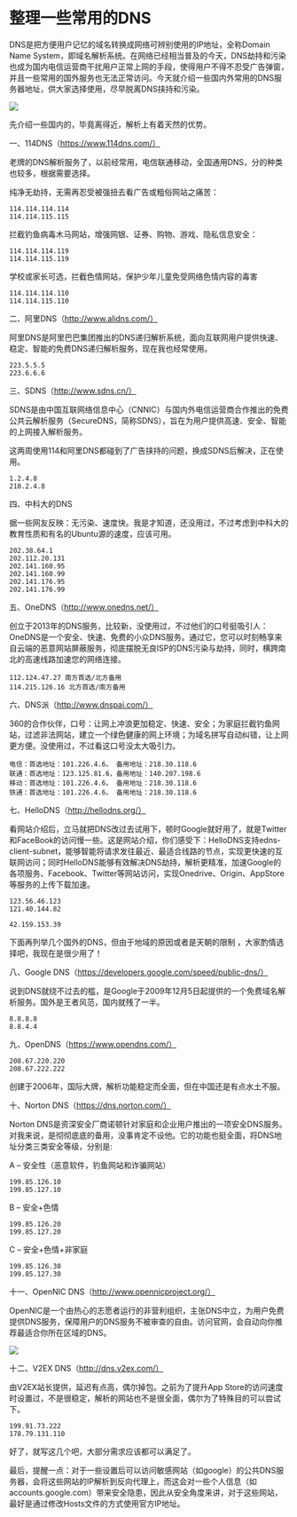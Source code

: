 整理一些常用的DNS
=================

DNS是把方便用户记忆的域名转换成网络可辨别使用的IP地址，全称Domain Name System，即域名解析系统。在网络已经相当普及的今天，DNS劫持和污染也成为国内电信运营商干扰用户正常上网的手段，使得用户不得不忍受广告弹窗，并且一些常用的国外服务也无法正常访问。今天就介绍一些国内外常用的DNS服务器地址，供大家选择使用，尽早脱离DNS挟持和污染。

![](http://biang.io/biangpic/blog/e99cec17dde06bfd88e7eec35dcc2026.jpg)

先介绍一些国内的，毕竟离得近，解析上有着天然的优势。

一、114DNS（https://www.114dns.com/）

老牌的DNS解析服务了，以前经常用，电信联通移动，全国通用DNS，分的种类也较多，根据需要选择。 

纯净无劫持，无需再忍受被强扭去看广告或粗俗网站之痛苦：

    114.114.114.114 
    114.114.115.115

拦截钓鱼病毒木马网站，增强网银、证券、购物、游戏、隐私信息安全：

    114.114.114.119 
    114.114.115.119

学校或家长可选，拦截色情网站，保护少年儿童免受网络色情内容的毒害

    114.114.114.110 
    114.114.115.110

二、阿里DNS（http://www.alidns.com/）

阿里DNS是阿里巴巴集团推出的DNS递归解析系统，面向互联网用户提供快速、稳定、智能的免费DNS递归解析服务，现在我也经常使用。

    223.5.5.5 
    223.6.6.6

三、SDNS（http://www.sdns.cn/）

SDNS是由中国互联网络信息中心（CNNIC）与国内外电信运营商合作推出的免费公共云解析服务（SecureDNS，简称SDNS），旨在为用户提供高速、安全、智能的上网接入解析服务。

这两周使用114和阿里DNS都碰到了广告挟持的问题，换成SDNS后解决，正在使用。

    1.2.4.8 
    210.2.4.8

四、中科大的DNS

据一些网友反映：无污染、速度快。我是才知道，还没用过，不过考虑到中科大的教育性质和有名的Ubuntu源的速度，应该可用。

    202.38.64.1 
    202.112.20.131 
    202.141.160.95 
    202.141.160.99 
    202.141.176.95 
    202.141.176.99

五、OneDNS（http://www.onedns.net/）

创立于2013年的DNS服务，比较新，没使用过，不过他们的口号挺吸引人：OneDNS是一个安全、快速、免费的小众DNS服务。通过它，您可以时刻畅享来自云端的恶意网站屏蔽服务，彻底摆脱无良ISP的DNS污染与劫持，同时，横跨南北的高速线路加速您的网络连接。

    112.124.47.27 南方首选/北方备用 
    114.215.126.16 北方首选/南方备用

六、DNS派（http://www.dnspai.com/）

360的合作伙伴，口号：让网上冲浪更加稳定、快速、安全；为家庭拦截钓鱼网站，过滤非法网站，建立一个绿色健康的网上环境；为域名拼写自动纠错，让上网更方便。没使用过，不过看这口号没太大吸引力。

    电信：首选地址：101.226.4.6， 备用地址：218.30.118.6 
    联通：首选地址：123.125.81.6，备用地址：140.207.198.6 
    移动：首选地址：101.226.4.6， 备用地址：218.30.118.6 
    铁通：首选地址：101.226.4.6， 备用地址：218.30.118.6

七、HelloDNS（http://hellodns.org/）

看网站介绍后，立马就把DNS改过去试用下，顿时Google就好用了，就是Twitter和FaceBook的访问慢一些。这是网站介绍，你们感受下：HelloDNS支持edns-client-subnet，能够智能将请求发往最近、最适合线路的节点，实现更快速的互联网访问；同时HelloDNS能够有效解决DNS劫持，解析更精准，加速Google的各项服务、Facebook、Twitter等网站访问，实现Onedrive、Origin、AppStore 等服务的上传下载加速。

    123.56.46.123 
    121.40.144.82

    42.159.153.39

下面再列举几个国外的DNS，但由于地域的原因或者是天朝的限制 ，大家酌情选择吧，我现在是很少用了！

八、Google DNS（https://developers.google.com/speed/public-dns/）

说到DNS就绕不过去的槛，是Google于2009年12月5日起提供的一个免费域名解析服务。国外是王者风范，国内就残了一半。

    8.8.8.8 
    8.8.4.4

九、OpenDNS（https://www.opendns.com/）

    208.67.220.220 
    208.67.222.222

创建于2006年，国际大牌，解析功能稳定而全面，但在中国还是有点水土不服。

十、Norton DNS（https://dns.norton.com/）

Norton DNS是资深安全厂商诺顿针对家庭和企业用户推出的一项安全DNS服务。对我来说，是彻彻底底的备用，没事肯定不设他。它的功能也挺全面，将DNS地址分类三类安全等级，分别是:

A – 安全性（恶意软件，钓鱼网站和诈骗网站）

    199.85.126.10 
    199.85.127.10

B – 安全+色情

    199.85.126.20 
    199.85.127.20

C – 安全+色情+非家庭

    199.85.126.30 
    199.85.127.30

十一、OpenNIC DNS（http://www.opennicproject.org/）

OpenNIC是一个由热心的志愿者运行的非营利组织，主张DNS中立，为用户免费提供DNS服务，保障用户的DNS服务不被审查的自由。访问官网，会自动向你推荐最适合你所在区域的DNS。

![](http://biang.io/biangpic/blog/42921648328474e0fe2858aee62ddded.jpg)

十二、V2EX DNS（http://dns.v2ex.com/）

由V2EX站长提供，延迟有点高，偶尔掉包。之前为了提升App Store的访问速度时设置过，不是很稳定，解析的网站也不是很全面，偶尔为了特殊目的可以尝试下。

    199.91.73.222 
    178.79.131.110

好了，就写这几个吧，大部分需求应该都可以满足了。

最后，提醒一点：对于一些设置后可以访问敏感网站（如google）的公共DNS服务器，会将这些网站的IP解析到反向代理上，而这会对一些个人信息（如accounts.google.com）带来安全隐患，因此从安全角度来讲，对于这些网站，最好是通过修改Hosts文件的方式使用官方IP地址。
